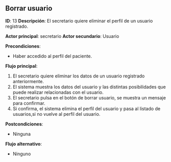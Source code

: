 ## Borrar usuario
**ID**: 13
**Descripción**: El secretario quiere eliminar el perfil de un usuario registrado.

**Actor principal**: secretario
**Actor secundario**: Usuario

**Precondiciones**:
* Haber accedido al perfil del paciente.

**Flujo principal**:
1. El secretario quiere eliminar los datos de un usuario registrado anteriormente.
1. El sistema muestra los datos del usuario y las distintas posibilidades que puede realizar relacionadas con el usuario.
1. El secretario pulsa en el botón de borrar usuario, se muestra un mensaje para confirmar.
1. Si confirma, el sistema elimina el perfil del usuario y pasa al listado de usuarios,si no vuelve al perfil del usuario.

**Postcondiciones**: 
* Ninguna

**Flujo alternativo**:
* Ninguno
